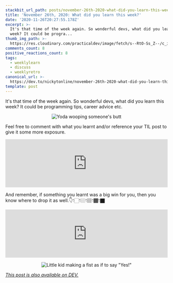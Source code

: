 ```yaml
---
stackbit_url_path: posts/november-26th-2020-what-did-you-learn-this-week-36jf
title: 'November 26th, 2020: What did you learn this week?'
date: '2020-11-26T20:27:55.178Z'
excerpt: >-
  It's that time of the week again. So wonderful devs, what did you learn this
  week? It could be progra...
thumb_img_path: >-
  https://res.cloudinary.com/practicaldev/image/fetch/s--RtO-Ss_Z--/c_imagga_scale,f_auto,fl_progressive,h_420,q_auto,w_1000/https://dev-to-uploads.s3.amazonaws.com/i/mx3sjidimezg1id48jkq.png
comments_count: 8
positive_reactions_count: 8
tags:
  - weeklylearn
  - discuss
  - weeklyretro
canonical_url: >-
  https://dev.to/nickytonline/november-26th-2020-what-did-you-learn-this-week-36jf
template: post
---
```

It's that time of the week again. So wonderful devs, what did you learn this week? It could be programming tips, career advice etc.

<center>

![Yoda wooping someone's butt](https://media.giphy.com/media/yDYAHbqe5DfyM/giphy.gif)
</center>

Feel free to comment with what you learnt and/or reference your TIL post to give it some more exposure.


<iframe class="liquidTag" src="https://dev.to/embed/tag?args=todayilearned" style="border: 0; width: 100%;"></iframe>


And remember, if something you learnt was a big win for you, then you know where to drop it as well.👇👇🏻👇🏼👇🏽👇🏾👇🏿


<iframe class="liquidTag" src="https://dev.to/embed/link?args=https%3A%2F%2Fdev.to%2Fdevteam%2Fwhat-was-your-win-this-week-16ip" style="border: 0; width: 100%;"></iframe>


<center>

![Little kid making a fist as if to say "Yes!"](https://media.giphy.com/media/6brH8dM3zeMyA/giphy.gif)
</center>

*[This post is also available on DEV.](https://dev.to/nickytonline/november-26th-2020-what-did-you-learn-this-week-36jf)*


<script>
const parent = document.getElementsByTagName('head')[0];
const script = document.createElement('script');
script.type = 'text/javascript';
script.src = 'https://cdnjs.cloudflare.com/ajax/libs/iframe-resizer/4.1.1/iframeResizer.min.js';
script.charset = 'utf-8';
script.onload = function() {
    window.iFrameResize({}, '.liquidTag');
};
parent.appendChild(script);
</script>    
